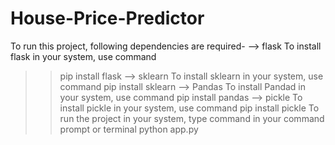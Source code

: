 # House-Price-Predictor
To run this project, following dependencies are required-
--> flask
To install flask in your system, use command 
>> pip install flask
--> sklearn
To install sklearn in your system, use command 
>> pip install sklearn
--> Pandas
To install Pandad in your system, use command 
>> pip install pandas
--> pickle
To install pickle in your system, use command 
>> pip install pickle
To run the project in your system, type command in your command prompt or terminal
>> python app.py
       
